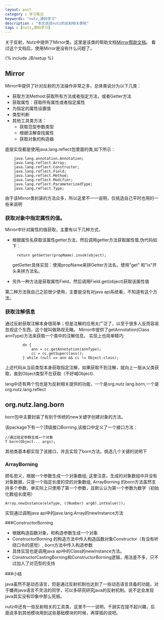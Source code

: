 ```yaml
---
layout: post
category : 学习笔记 
keywords: "nutz,源码学习"
description : "本文说说nutz的反射相关类啦"
tags : [nutz,源码学习]
---
```


关于反射，Nutz中提供了Mirror类。这里是该类的帮助文档[Mirror帮助文档](http://nutzam.com/core/lang/mirror.html)。
看过这个文档后，使用Mirror是没有什么问题了。


<!--break-->

{% include JB/setup %}
 
 ## Mirror
 
 Mirror中提供了针对反射的方法操作非常之多，总体类说分为以下几类：
 
- 获取方法Method:获取所有方法或者指定方法，或者Getter方法
- 获取属性：获取所有属性或者指定属性
- 为指定的属性设置值
- 类型判断
- 其他工具类方法：
    - 获取范型参数类型
    - 根据注解查找属性
    - 获取对象的构造器
 
底层实现都是使用java.lang.reflect包里面的类,如下所示：

        java.lang.annotation.Annotation;
        java.lang.reflect.Array;
        java.lang.reflect.Constructor;
        java.lang.reflect.Field;
        java.lang.reflect.Method;
        java.lang.reflect.Modifier;
        java.lang.reflect.ParameterizedType;
        java.lang.reflect.Type;
  

由于该Mirror类封装的方法众多，所以这里不一一说明，仅挑选自己平时也用的一些来说明

### 获取对象中指定属性的值。
Mirror中针对属性的值获取，主要有以下几种方式，
- 根据属性名获取该属性getter方法，然后调用getter方法获取属性值,伪代码如下：
    
        return getGetter(propName).invok(object);

    getGetter具体实现：使用propName来拼Getter方法名，使用"get" 和"is"开头来拼方法名。
- 另外一种方法是获取属性Field，然后调用Field.get(object)获取该属性值        

第二种方法我自己之前很少使用，主要是没有对java api系统看，不知道有这个方法。

### 获取注解信息

通过反射获取注解本身很简单；但是注解的应用太广泛了，以至于很多人反而容易忽视这个东西，这个就叫做熟视无睹。
Mirror中提供了getAnnotation(Class<A> annType)方法来获取一个类中的注解信息。
实现上也简单精巧:

            do {
                ann = cc.getAnnotation(annType);
                cc = cc.getSuperclass();
            } while (null == ann && cc != Object.class);
            
上述代码从当前类型本身获取指定注解，如果获取不到注解，就向上一层从父类获取，直到Object类型不在获取（不好喊Object).

lang中还有两个包也是为反射相关提供的功能，一个是org.nutz.lang.born,一个是org.nutz.lang.reflect



## org.nutz.lang.born
born包中主要封装了有别于传统的new关键字创建对象的方法。

该package下有一个顶级接口Borning,该接口中定义了一个接口方法：
    
    //通过给定参数生成一个对象
    T born(Object... args);

其他类基本都实现了该接口，并且实现了born方法。挑选几个关键的说明下

### ArrayBorning
 顾名思义，根据一个参数生成一个对象数组;
 这里注意，生成的对象数组中并没有对象数据，只是一个指定长度的空的对象数组,
 ArrayBorning 的born方法虽然支持多个参数，单实际上只使用了第一个参数，且默认认为第一个参数为数字（初始化数组长度用）
 
 
    Array.newInstance(eleType, ((Number) arg0).intValue());
    
实现通过调用java api中的java.lang.Array的newInstance方法

###ConstructorBorning
- 根据构造函数对象，和构造参数生成一个对象
- ConstructorBorning 的构造方法中传入构造函数对象Constructor（有没有听绕口令的感觉）, born方法中传入构造参数
- 具体实现也是调用java api中的Class的newInstance方法。
- ConstructorCastingBorning和ConstructorBorning逻辑，用法差不多，只不过加入了对范型的支持



###小结

java虽然不是动态语言，但是通过反射机制也达到了一些动态语言具备的功能。对于嫌弃java语言不灵活的同学，可以多研究研究java的反射机制。说不定会发现java其实没有印象中那么死板。

nutz中还有一些反射相关的工具类，这里不一一说明，干說实在提不起兴趣，后面说多到其他模块用到这些基础模块的时候，再穿插的说吧。